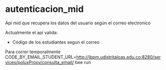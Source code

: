 # autenticacion_mid
Api mid que recupera los datos del usuario según el correo electronico

Actualmente el api valida:
- Código de los estudiantes segun el correo

Para correr temporalmente CODE_BY_EMAIL_STUDENT_URL=http://jbpm.udistritaloas.edu.co:8280/services/poluxProxy/consulta_email/ bee run